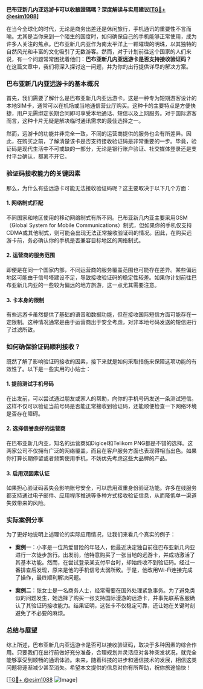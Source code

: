 **巴布亚新几内亚远游卡可以收驗證碼嗎？深度解读与实用建议[[TG💪+ @esim1088](https://t.me/s/esim1088)]**

在当今全球化的时代，无论是商务出差还是休闲旅行，手机通讯的重要性不言而喻。尤其是当你来到一个陌生的国度时，如何确保自己的手机能够正常使用，成为许多人关注的焦点。巴布亚新几内亚作为南太平洋上一颗璀璨的明珠，以其独特的自然风光和丰富的文化吸引了无数游客。然而，对于计划前往这个国家的人们来说，有一个问题常常困扰着他们：**巴布亚新几内亚远游卡是否支持接收验证码？** 在这篇文章中，我们将深入探讨这一问题，并为你的出行提供详尽的解决方案。

### 巴布亚新几内亚远游卡的基本概况

首先，我们需要了解什么是巴布亚新几内亚远游卡。这是一种专为短期游客设计的本地SIM卡，通常可以在机场或当地通信营业厅购买。这种卡的主要特点是方便快捷，用户无需绑定长期合同即可享受本地通话、短信以及上网服务。对于国际游客而言，这种卡片无疑是解决临时通讯需求的最佳选择之一。

然而，远游卡的功能并非完全一致，不同的运营商提供的服务也会有所差异。因此，在购买之前，了解清楚该卡是否支持接收验证码是非常重要的一步。毕竟，验证码是现代生活中不可或缺的一部分，无论是银行账户验证、社交媒体登录还是支付平台确认，都离不开它。

### 验证码接收能力的关键因素

那么，为什么有些远游卡可能无法接收验证码呢？这主要取决于以下几个方面：

#### 1. **网络制式匹配**
   不同国家和地区使用的移动网络制式有所不同。巴布亚新几内亚主要采用GSM（Global System for Mobile Communications）制式，但如果你的手机仅支持CDMA或其他制式，则可能会出现无法正常接收验证码的情况。因此，在购买远游卡前，务必确认你的手机是否兼容目标地区的网络制式。

#### 2. **运营商的服务范围**
   即便是在同一个国家内部，不同运营商的服务覆盖范围也可能存在差异。某些偏远地区可能由于信号塔建设不足，导致接收验证码的稳定性较差。如果你计划前往巴布亚新几内亚的一些较为偏远的地方旅游，这一点尤其需要注意。

#### 3. **卡本身的限制**
   有些远游卡虽然提供了基础的语音和数据功能，但在接收国际短信方面可能存在一定限制。这种情况通常是由于运营商出于安全考虑，对非本地号码发送的短信进行了过滤所致。

### 如何确保验证码顺利接收？

既然了解了影响验证码接收的因素，接下来就是如何采取措施来保障这项功能的有效性了。以下是一些实用的小贴士：

#### 1. **提前测试手机号码**
   在出发前，可以尝试通过朋友或家人的帮助，向你的手机号码发送一条测试短信。这样不仅可以验证当前号码是否能正常接收到验证码，还能顺便检查一下网络环境是否存在障碍。

#### 2. **选择信誉良好的运营商**
   在巴布亚新几内亚，知名的运营商如Digicel和Telikom PNG都是不错的选择。这两家公司不仅拥有广泛的网络覆盖，而且在客户服务方面也表现得相当出色。如果你打算长期停留或者频繁使用手机，不妨优先考虑这些大品牌的产品。

#### 3. **启用双因素认证**
   如果担心验证码丢失会影响账号安全，可以启用双重身份验证功能。许多在线服务都支持通过电子邮件、应用程序推送等多种方式接收验证信息，从而降低单一渠道失效带来的风险。

### 实际案例分享

为了更好地说明上述理论的实际应用情况，让我们来看几个真实的例子：

- **案例一**：小李是一位热爱冒险的年轻人，他最近决定独自前往巴布亚新几内亚进行一次徒步旅行。出发前，他特意购买了一张当地的远游卡，并成功激活了其基本功能。然而，在尝试登录某支付平台时，却始终收不到验证码。经过一番排查后发现，原来是他的手机信号太弱所致。于是，他改用Wi-Fi连接完成了操作，最终顺利解决问题。
  
- **案例二**：张女士是一名商务人士，经常需要在国外处理紧急事务。为了避免类似的问题发生，她选择了购买一张支持国际漫游的远游卡，并事先联系客服确认了其验证码接收能力。结果证明，这张卡不仅稳定可靠，还让她在关键时刻避免了不必要的麻烦。

### 总结与展望

综上所述，巴布亚新几内亚远游卡是否可以接收验证码，取决于多种因素的综合作用。只要我们在出行前做好充分准备，合理规划并灵活应对各种突发状况，就完全能够享受到顺畅的通讯体验。未来，随着科技的进步和通信技术的发展，相信这类问题将逐渐减少甚至消失。希望本文提供的信息对你有所帮助，祝你旅途愉快！

[[TG💪+ @esim1088](https://t.me/s/esim1088) ![Image](https://i.postimg.cc/4NQfJmqS/Snipaste-2025-05-13-00-14-12.png)]